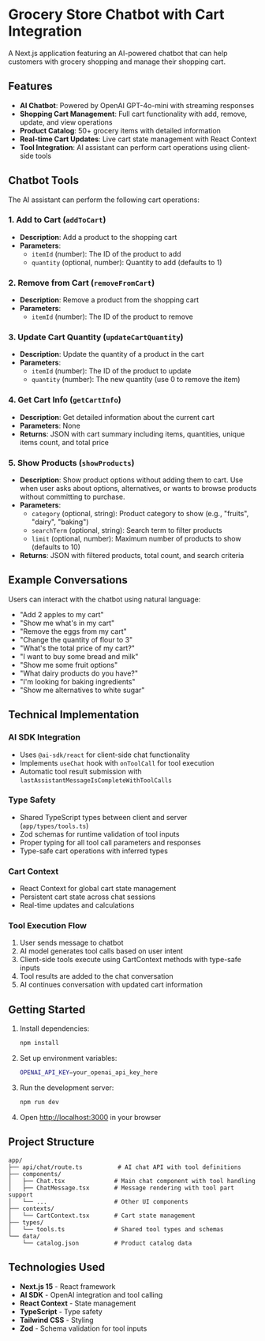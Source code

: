 # Grocery Store Chatbot with Cart Integration

A Next.js application featuring an AI-powered chatbot that can help customers with grocery shopping and manage their shopping cart.

## Features

- **AI Chatbot**: Powered by OpenAI GPT-4o-mini with streaming responses
- **Shopping Cart Management**: Full cart functionality with add, remove, update, and view operations
- **Product Catalog**: 50+ grocery items with detailed information
- **Real-time Cart Updates**: Live cart state management with React Context
- **Tool Integration**: AI assistant can perform cart operations using client-side tools

## Chatbot Tools

The AI assistant can perform the following cart operations:

### 1. Add to Cart (`addToCart`)
- **Description**: Add a product to the shopping cart
- **Parameters**: 
  - `itemId` (number): The ID of the product to add
  - `quantity` (optional, number): Quantity to add (defaults to 1)

### 2. Remove from Cart (`removeFromCart`)
- **Description**: Remove a product from the shopping cart
- **Parameters**:
  - `itemId` (number): The ID of the product to remove

### 3. Update Cart Quantity (`updateCartQuantity`)
- **Description**: Update the quantity of a product in the cart
- **Parameters**:
  - `itemId` (number): The ID of the product to update
  - `quantity` (number): The new quantity (use 0 to remove the item)

### 4. Get Cart Info (`getCartInfo`)
- **Description**: Get detailed information about the current cart
- **Parameters**: None
- **Returns**: JSON with cart summary including items, quantities, unique items count, and total price

### 5. Show Products (`showProducts`)
- **Description**: Show product options without adding them to cart. Use when user asks about options, alternatives, or wants to browse products without committing to purchase.
- **Parameters**:
  - `category` (optional, string): Product category to show (e.g., "fruits", "dairy", "baking")
  - `searchTerm` (optional, string): Search term to filter products
  - `limit` (optional, number): Maximum number of products to show (defaults to 10)
- **Returns**: JSON with filtered products, total count, and search criteria

## Example Conversations

Users can interact with the chatbot using natural language:

- "Add 2 apples to my cart"
- "Show me what's in my cart"
- "Remove the eggs from my cart"
- "Change the quantity of flour to 3"
- "What's the total price of my cart?"
- "I want to buy some bread and milk"
- "Show me some fruit options"
- "What dairy products do you have?"
- "I'm looking for baking ingredients"
- "Show me alternatives to white sugar"

## Technical Implementation

### AI SDK Integration
- Uses `@ai-sdk/react` for client-side chat functionality
- Implements `useChat` hook with `onToolCall` for tool execution
- Automatic tool result submission with `lastAssistantMessageIsCompleteWithToolCalls`

### Type Safety
- Shared TypeScript types between client and server (`app/types/tools.ts`)
- Zod schemas for runtime validation of tool inputs
- Proper typing for all tool call parameters and responses
- Type-safe cart operations with inferred types

### Cart Context
- React Context for global cart state management
- Persistent cart state across chat sessions
- Real-time updates and calculations

### Tool Execution Flow
1. User sends message to chatbot
2. AI model generates tool calls based on user intent
3. Client-side tools execute using CartContext methods with type-safe inputs
4. Tool results are added to the chat conversation
5. AI continues conversation with updated cart information

## Getting Started

1. Install dependencies:
   ```bash
   npm install
   ```

2. Set up environment variables:
   ```bash
   OPENAI_API_KEY=your_openai_api_key_here
   ```

3. Run the development server:
   ```bash
   npm run dev
   ```

4. Open [http://localhost:3000](http://localhost:3000) in your browser

## Project Structure

```
app/
├── api/chat/route.ts          # AI chat API with tool definitions
├── components/
│   ├── Chat.tsx              # Main chat component with tool handling
│   ├── ChatMessage.tsx       # Message rendering with tool part support
│   └── ...                   # Other UI components
├── contexts/
│   └── CartContext.tsx       # Cart state management
├── types/
│   └── tools.ts              # Shared tool types and schemas
└── data/
    └── catalog.json          # Product catalog data
```

## Technologies Used

- **Next.js 15** - React framework
- **AI SDK** - OpenAI integration and tool calling
- **React Context** - State management
- **TypeScript** - Type safety
- **Tailwind CSS** - Styling
- **Zod** - Schema validation for tool inputs
